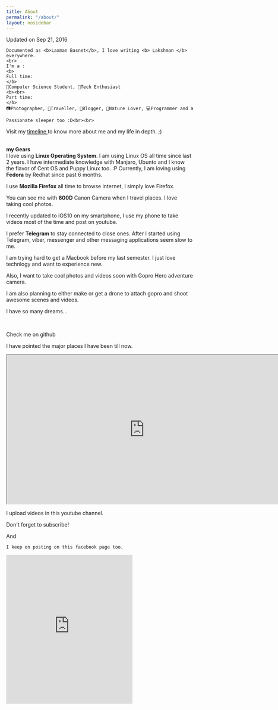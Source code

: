 ```yaml
---
title: About
permalink: "/about/"
layout: nosidebar
---
```


<link href='https://fonts.googleapis.com/css?family=Abel' rel='stylesheet' type='text/css'>


Updated on Sep 21, 2016

<div class="ab">



	Documented as <b>Laxman Basnet</b>, I love writing <b> Lakshman </b> everywhere.
	<br>
	I'm a :
	<b>
	Full time:
	</b>
	📖Computer Science Student, 🔌Tech Enthusiast
	<b><br>
	Part time:
	</b>
	📷Photographer, 🚶Traveller, 📝Blogger, 🌳Nature Lover, 💻Programmer and a

	Passionate sleeper too :D<br><br>
<p>
	Visit my <a href="/timeline">timeline </a>to know more about me and my life in depth. ;)</p>

</div>
<br>
<b>my Gears</b>
<div class="ab">
  I love using <b>Linux Operating System</b>. I am using Linux OS all time since last 2 years. I have intermediate knowledge with Manjaro, Ubunto and I know the flavor of Cent OS and Puppy Linux too. :P Currently, I am loving using <b>Fedora</b> by Redhat since past 6 months. <br>

  I use <b> Mozilla Firefox</b> all time to browse internet, I simply love Firefox.<br>

  You can see me with <b>600D</b> Canon Camera when I travel places. I love taking cool photos.<br>

  I recently updated to iOS10 on my smartphone, I use my phone to take videos most of the time and post on youtube.<br>

  I prefer <b>Telegram</b> to stay connected to close ones. After I started using Telegram, viber, messenger and other messaging applications seem slow to me.<br>

  I am trying hard to get a Macbook before my last semester. I just love technlogy and want to experience new.<br>

  Also, I want to take cool photos and videos soon with Gopro Hero adventure camera. <br>

  I am also planning to either make or get a drone to attach gopro and shoot awesome scenes and videos.<br>

  I have so many dreams... <br>

  

</div>

<br> 


Check me on github

<div data-theme="default" data-height="150" data-width="400" data-github="lakshmanbasnet" class="github-card"></div>
<script src="//cdn.jsdelivr.net/github-cards/latest/widget.js"></script>


I have pointed the major places I have been till now.
<div class="abc">
	<iframe src="https://www.google.com/maps/d/u/0/embed?mid=1AAOPRci5KHNIyPc4Fq8DHMGzaqQ" width="740" height="400"></iframe>
</div>


I upload  videos in this youtube channel.

<script src="https://apis.google.com/js/platform.js"></script>

<script>
  function onYtEvent(payload) {
    if (payload.eventType == 'subscribe') {
      // Add code to handle subscribe event.
    } else if (payload.eventType == 'unsubscribe') {
      // Add code to handle unsubscribe event.
    }
    if (window.console) { // for debugging only
      window.console.log('YT event: ', payload);
    }
  }
</script>

<div class="g-ytsubscribe" data-channelid="UC3cOZUVV5FZ5v3niIgSukMw" data-layout="full" data-theme="dark" data-count="default" data-onytevent="onYtEvent"></div>

Don't forget to subscribe!

And

	I keep on posting on this facebook page too.
<iframe src="https://www.facebook.com/plugins/page.php?href=https%3A%2F%2Fwww.facebook.com%2Fgolkot%2F&tabs=timeline&width=340&height=500&small_header=false&adapt_container_width=true&hide_cover=false&show_facepile=true&appId" width="340" height="400" style="border:none;overflow:hidden" scrolling="no" frameborder="0" allowTransparency="true"></iframe>


<script>
  (function(i,s,o,g,r,a,m){i['GoogleAnalyticsObject']=r;i[r]=i[r]||function(){
  (i[r].q=i[r].q||[]).push(arguments)},i[r].l=1*new Date();a=s.createElement(o),
  m=s.getElementsByTagName(o)[0];a.async=1;a.src=g;m.parentNode.insertBefore(a,m)
  })(window,document,'script','https://www.google-analytics.com/analytics.js','ga');

  ga('create', 'UA-76574913-2', 'auto');
  ga('send', 'pageview');

</script>


